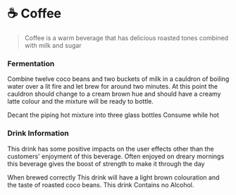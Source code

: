 # ☕ Coffee

> Coffee is a warm beverage that has delicious roasted tones combined with milk and sugar

### Fermentation

Combine twelve coco beans and two buckets of milk  in a cauldron of boiling water over a lit fire and let brew for around two minutes. At this point the cauldron should change to a cream brown hue and should have a creamy latte colour and the mixture will be ready to bottle.

Decant the piping hot mixture into three glass bottles Consume while hot

### Drink Information

This drink has some positive impacts on the user effects other than the customers' enjoyment of this beverage. Often enjoyed on dreary mornings this beverage gives the boost of strength to make it through the day

When brewed correctly This drink will have a light brown colouration and the taste of roasted coco beans. This drink Contains no Alcohol.
